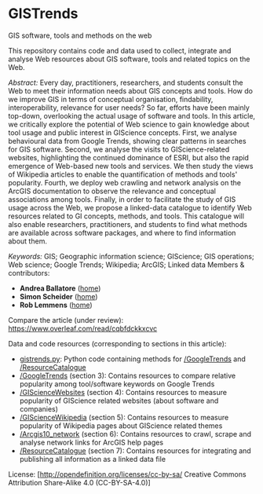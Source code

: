 # GISTrends
GIS software, tools and methods on the web

This repository contains code and data used to collect, integrate and analyse Web resources about GIS software, tools and related topics on the Web.

*Abstract:* Every day, practitioners, researchers, and students consult the Web to meet their information needs about GIS concepts and tools. How do we improve GIS in terms of conceptual organisation, findability, interoperability, relevance for user needs? So far, efforts have been mainly top-down, overlooking the actual usage of software and tools.
In this article, we critically explore the potential of Web science to gain knowledge about tool usage and public interest in GIScience concepts. First, we analyse behavioural data from Google Trends, showing clear patterns in searches for GIS software.
Second, we analyse the visits to GIScience-related websites, highlighting the continued dominance of ESRI, but also the rapid emergence of Web-based new tools and services. We then study the views of Wikipedia articles to enable the quantification of methods and tools' popularity. Fourth, we deploy web crawling and network analysis on the ArcGIS documentation to observe the relevance and conceptual associations among tools. Finally, in order to facilitate the study of GIS usage across the Web, we propose a linked-data catalogue to identify Web resources related to GI concepts, methods, and tools. This catalogue will also enable researchers, practitioners, and students to find what methods are available across software packages, and where to find information about them.

*Keywords:* GIS; Geographic information science; GIScience; GIS operations; Web science; Google Trends; Wikipedia; ArcGIS; Linked data
Members & contributors:
* **Andrea Ballatore** ([home](http://sites.google.com/site/andreaballatore))
* **Simon Scheider** ([home](http://geographicknowledge.de))
* **Rob Lemmens** ([home](http://www.itc.nl/resumes/lemmens))


Compare the article (under review): https://www.overleaf.com/read/cqbfdckkxcvc

Data and code resources (corresponding to sections in this article):

* [gistrends.py](gistrends.py): Python code containing methods for [/GoogleTrends](/GoogleTrends) and [/ResourceCatalogue](/ResourceCatalogue)
* [/GoogleTrends](/GoogleTrends)  (section 3): Contains resources to compare relative popularity among tool/software keywords on Google Trends
* [/GIScienceWebsites](/GIScienceWebsites) (section 4): Contains resources to measure popularity of GIScience related websites (about software and companies)
* [/GIScienceWikipedia](/GIScienceWikipedia) (section 5): Contains resources to measure popularity of Wikipedia pages about GIScience related themes
* [/Arcgis10_network](/Arcgis10_network) (section 6): Contains resources to crawl, scrape and analyse network links for ArcGIS help pages
* [/ResourceCatalogue](/ResourceCatalogue) (section 7): Contains resources for integrating and publishing all information as a linked data file


License: [http://opendefinition.org/licenses/cc-by-sa/ Creative Commons Attribution Share-Alike 4.0 (CC-BY-SA-4.0)]
